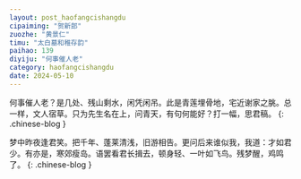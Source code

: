 ```yaml
---
layout: post_haofangcishangdu
cipaiming: "贺新郎"
zuozhe: "黄景仁"
timu: "太白墓和稚存韵"
paihao: 139
diyiju: "何事催人老"
category: haofangcishangdu
date: 2024-05-10
---
```


何事催人老？是几处、残山剩水，闲凭闲吊。此是青莲埋骨地，宅近谢家之脁。总一样，文人宿草。只为先生名在上，问青天，有句何能好？打一幅，思君稿。
{: .chinese-blog }

梦中昨夜逢君笑。把千年、蓬莱清浅，旧游相告。更问后来谁似我，我道：才如君少。有亦是，寒郊瘦岛。语罢看君长揖去，顿身轻、一叶如飞鸟。残梦醒，鸡鸣了。
{: .chinese-blog }
